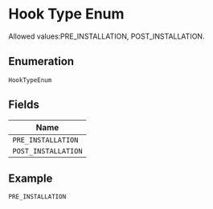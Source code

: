 
# Hook Type Enum

Allowed values:PRE_INSTALLATION, POST_INSTALLATION.

## Enumeration

`HookTypeEnum`

## Fields

| Name |
|  --- |
| `PRE_INSTALLATION` |
| `POST_INSTALLATION` |

## Example

```
PRE_INSTALLATION
```

